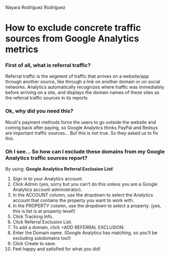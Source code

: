 Nayara Rodríguez Rodríguez

# How to exclude concrete traffic sources from Google Analytics metrics

### First of all, what is referral traffic?

Referral traffic is the segment of traffic that arrives on a website/app through another source, like through a link on another domain or on social networks. Analytics automatically recognizes where traffic was immediately before arriving on a site, and displays the domain names of these sites as the referral traffic sources in its reports.

### Ok, why did you need this?

Nícoli's payment methods force the users to go outside the website and coming back after paying, so Google Analytics thinks PayPal and Redsys are important traffic sources... But this is not true. So they asked us to fix this.

### Oh I see... So how can I exclude these domains from my Google Analytics traffic sources report?

By using: **Google Analytics Referral Exclusion List**!

1. Sign in to your Analytics account.
2. Click Admin (yes, sorry but you can't do this unless you are a Google Analytics account administrator).
3. In the ACCOUNT column, use the dropdown to select the Analytics account that contains the property you want to work with.
4. In the PROPERTY column, use the dropdown to select a property. (yes, this is list is at property level!)
5. Click Tracking Info.
6. Click Referral Exclusion List.
7. To add a domain, click +ADD REFERRAL EXCLUSION.
8. Enter the Domain name. (Google Analytics has matching, so you'll be excluding subdomains too!)
9. Click Create to save.
10. Feel happy and satisfied for what you did!
